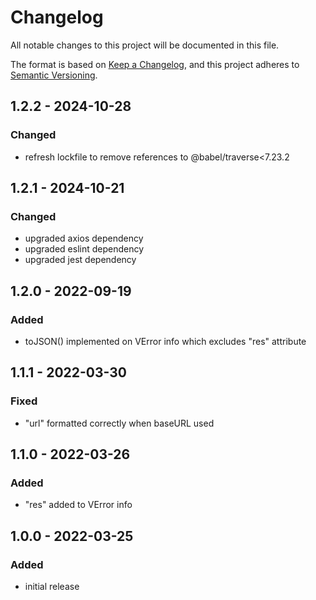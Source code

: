 # Changelog

All notable changes to this project will be documented in this file.

The format is based on [Keep a Changelog](https://keepachangelog.com/en/1.0.0/),
and this project adheres to [Semantic Versioning](https://semver.org/spec/v2.0.0.html).

## 1.2.2 - 2024-10-28
### Changed
- refresh lockfile to remove references to @babel/traverse<7.23.2

## 1.2.1 - 2024-10-21
### Changed
- upgraded axios dependency
- upgraded eslint dependency
- upgraded jest dependency

## 1.2.0 - 2022-09-19
### Added
- toJSON() implemented on VError info which excludes "res" attribute

## 1.1.1 - 2022-03-30
### Fixed
- "url" formatted correctly when baseURL used

## 1.1.0 - 2022-03-26
### Added
- "res" added to VError info

## 1.0.0 - 2022-03-25
### Added
- initial release
